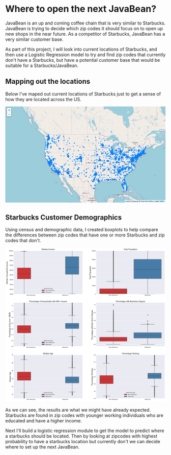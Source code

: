 # Where to open the next JavaBean?

JavaBean is an up and coming coffee chain that is very similar to Starbucks. JavaBean is trying to decide which zip codes it should focus on to open up new shops in the near future. As a competitor of Starbucks, JavaBean has a very similar customer base.

As part of this project, I will look into current locations of Starbucks, and then use a Logistic Regression model to try and find zip codes that currently don't have a Starbucks, but have a potential customer base that would be suitable for a Starbucks/JavaBean.

## Mapping out the locations

Below I've maped out current locations of Starbucks just to get a sense of how they are located across the US. 

![StarbucksMap](/images/starbucksMap.png)

## Starbucks Customer Demographics

Using census and demographic data, I created boxplots to help compare the differences between zip codes that have one or more Starbucks and zip codes that don't.

![StarbucksMap](/images/demographicsBefore.png)

As we can see, the results are what we might have already expected. Starbucks are found in zip codes with younger working individuals who are educated and have a higher income. 

Next I'll build a logistic regression module to get the model to predict where a starbucks should be located. Then by looking at zipcodes with highest probability to have a starbucks location but currently don't we can decide where to set up the next JavaBean.
